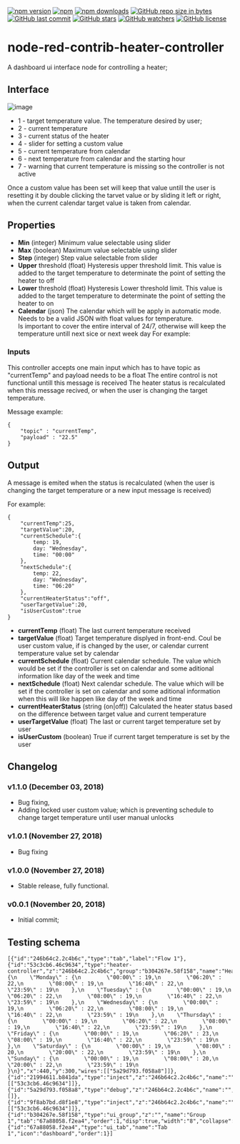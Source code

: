 [![npm version](https://img.shields.io/npm/v/node-red-contrib-heater-controller.svg?style=flat-square)](https://www.npmjs.com/package/node-red-contrib-heater-controller?activeTab=versions)
[![npm](https://img.shields.io/npm/dt/node-red-contrib-heater-controller.svg)](https://www.npmjs.com/package/node-red-contrib-heater-controller)
[![npm downloads](https://img.shields.io/npm/dm/node-red-contrib-heater-controller.svg?style=flat-square)](https://www.npmjs.com/package/node-red-contrib-heater-controller)
[![GitHub repo size in bytes](https://img.shields.io/github/repo-size/badges/shields.svg)](https://github.com/SergiuToporjinschi/node-red-contrib-heater-controller)
[![GitHub last commit](https://img.shields.io/github/last-commit/SergiuToporjinschi/node-red-contrib-heater-controller.svg)](https://github.com/SergiuToporjinschi/node-red-contrib-heater-controller/commits/master)
[![GitHub stars](https://img.shields.io/github/stars/SergiuToporjinschi/node-red-contrib-heater-controller.svg)](https://github.com/SergiuToporjinschi/node-red-contrib-heater-controller/stargazers)
[![GitHub watchers](https://img.shields.io/github/watchers/SergiuToporjinschi/node-red-contrib-heater-controller.svg)](https://github.com/SergiuToporjinschi/node-red-contrib-heater-controller/watchers)
[![GitHub license](https://img.shields.io/github/license/SergiuToporjinschi/node-red-contrib-heater-controller.svg)](https://github.com/SergiuToporjinschi/node-red-contrib-heater-controller/blob/master/LICENSE)

# node-red-contrib-heater-controller
A dashboard ui interface node for controlling a heater;

## Interface
![image](https://github.com/SergiuToporjinschi/node-red-contrib-heater-controller/raw/master/images/front-end.png)
 * 1 - target temperature value. The temperature desired by user;
 * 2 - current temperature
 * 3 - current status of the heater
 * 4 - slider for setting a custom value
 * 5 - current temperature from calendar
 * 6 - next temperature from calendar and the starting hour
 * 7 - warning that current temperature is missing so the controller is not active

Once a custom value has been set will keep that value untill the user is resetting it by double clicking the tarvet value or by sliding it left or right, when the current calendar target value is taken from calendar.

## Properties

  * **Min** (integer)
    Minimum value selectable using slider
  * **Max**  (boolean)
    Maximum value selectable using slider
  * **Step** (integer)
    Step value selectable from slider
  * **Upper** threshold (float)
    Hysteresis upper threshold limit. This value is added to the target
    temperature to determinate the point of setting the heater to off
  * **Lower** threshold (float)
    Hysteresis Lower threshold limit. This value is added to the target
    temperature to determinate the point of setting the heater to on
  * **Calendar** (json)
    The calendar which will be apply in automatic mode. Needs to be a
    valid JSON with float values for temperature.  
    Is important to cover the entire interval of 24/7, otherwise will
    keep the temperature untill next sice or next week day
    For example:

### Inputs

This controller accepts one main input which has to have topic as
"currentTemp" and payload needs to be a float
The entire control is not functional untill this message is received
The heater status is recalculated when this message recived, or when the
user is changing the target temperature.

Message example:
``` 
{
    "topic" : "currentTemp",
    "payload" : "22.5"
}      
```

## Output

A message is emited when the status is recalculated (when the user is
changing the target temperature or a new input message is received)

For example:
``` 
{
    "currentTemp":25,
    "targetValue":20,
    "currentSchedule":{
        temp: 19,
        day: "Wednesday",
        time: "00:00"
    },
    "nextSchedule":{
        temp: 22,
        day: "Wednesday",
        time: "06:20"
    },
    "currentHeaterStatus":"off",
    "userTargetValue":20,
    "isUserCustom":true
}    
```

  * **currentTemp** (float)
    The last current temperature received
  * **targetValue** (float)
    Target temperature displyed in front-end. Coul be user custom value, if is changed by the user, or calendar current temperature value set by calendar
  * **currentSchedule** (float)
    Current calendar schedule. The value which would be set if the controller is set on calendar and some aditional information like day of the week and time
  * **nextSchedule** (float)
    Next calendar schedule. The value which will be set if the controller is set on calendar and some aditional information when this will like happen like day of the week and time
  * **currentHeaterStatus** (string (on|off))
    Calculated the heater status based on the difference between target value and current temperature
  * **userTargetValue** (float)
    The last or current target temperature set by user    
  * **isUserCustom** (boolean)
    True if current target temperature is set by the user
## Changelog

### v1.1.0 (December 03, 2018)
* Bug fixing,
* Adding locked user custom value; which is preventing schedule to change target temperature until user manual unlocks
### v1.0.1 (November 27, 2018)
* Bug fixing
### v1.0.0 (November 27, 2018)
* Stable release, fully functional.
### v0.0.1 (November 20, 2018)
* Initial commit;

## Testing schema
```
[{"id":"246b64c2.2c4b6c","type":"tab","label":"Flow 1"},{"id":"53c3cb6.46c9634","type":"heater-controller","z":"246b64c2.2c4b6c","group":"b304267e.58f158","name":"HeatController","order":0,"width":0,"height":0,"sliderMinValue":10,"sliderMaxValue":35,"sliderStep":0.5,"thresholdRising":0.5,"thresholdFalling":0.5,"calendar":"{\n    \"Monday\" : {\n        \"00:00\" : 19,\n        \"06:20\" : 22,\n        \"08:00\" : 19,\n        \"16:40\" : 22,\n        \"23:59\" : 19\n    },\n    \"Tuesday\" : {\n        \"00:00\" : 19,\n        \"06:20\" : 22,\n        \"08:00\" : 19,\n        \"16:40\" : 22,\n        \"23:59\" : 19\n    },\n    \"Wednesday\" : {\n        \"00:00\" : 19,\n        \"06:20\" : 22,\n        \"08:00\" : 19,\n        \"16:40\" : 22,\n        \"23:59\" : 19\n    },\n    \"Thursday\" : {\n        \"00:00\" : 19,\n        \"06:20\" : 22,\n        \"08:00\" : 19,\n        \"16:40\" : 22,\n        \"23:59\" : 19\n    },\n    \"Friday\" : {\n        \"00:00\" : 19,\n        \"06:20\" : 23,\n        \"08:00\" : 19,\n        \"16:40\" : 22,\n        \"23:59\" : 19\n    },\n    \"Saturday\" : {\n        \"00:00\" : 19,\n        \"08:00\" : 20,\n        \"20:00\" : 22,\n        \"23:59\" : 19\n    },\n    \"Sunday\" : {\n        \"00:00\" : 19,\n        \"08:00\" : 20,\n        \"20:00\" : 22,\n        \"23:59\" : 19\n    }\n}","x":440,"y":300,"wires":[["5a29d793.f058a8"]]},{"id":"21994611.b841da","type":"inject","z":"246b64c2.2c4b6c","name":"","topic":"currentTemp","payload":"25","payloadType":"num","repeat":"","crontab":"","once":false,"onceDelay":0.1,"x":220,"y":320,"wires":[["53c3cb6.46c9634"]]},{"id":"5a29d793.f058a8","type":"debug","z":"246b64c2.2c4b6c","name":"","active":true,"tosidebar":true,"console":false,"tostatus":false,"complete":"true","x":590,"y":300,"wires":[]},{"id":"9f8ab7bd.d8f1e8","type":"inject","z":"246b64c2.2c4b6c","name":"","topic":"currentTemp","payload":"10","payloadType":"num","repeat":"","crontab":"","once":false,"onceDelay":0.1,"x":220,"y":280,"wires":[["53c3cb6.46c9634"]]},{"id":"b304267e.58f158","type":"ui_group","z":"","name":"Group 1","tab":"67a88058.f2ea4","order":1,"disp":true,"width":"8","collapse":false},{"id":"67a88058.f2ea4","type":"ui_tab","name":"Tab 1","icon":"dashboard","order":1}]
```
